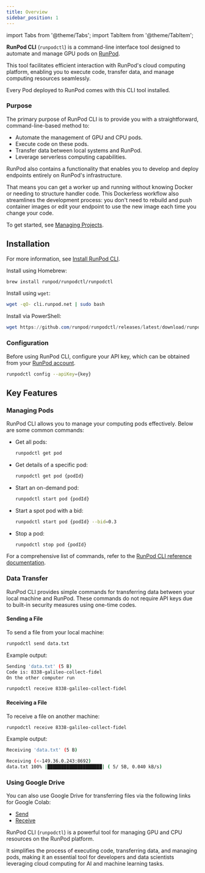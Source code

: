 ```yaml
---
title: Overview
sidebar_position: 1
---
```


import Tabs from '@theme/Tabs';
import TabItem from '@theme/TabItem';

**RunPod CLI** (`runpodctl`) is a command-line interface tool designed to automate and manage GPU pods on [RunPod](https://runpod.io). 

This tool facilitates efficient interaction with RunPod's cloud computing platform, enabling you to execute code, transfer data, and manage computing resources seamlessly.

Every Pod deployed to RunPod comes with this CLI tool installed.

### Purpose

The primary purpose of RunPod CLI is to provide you with a straightforward, command-line-based method to:

- Automate the management of GPU and CPU pods.
- Execute code on these pods.
- Transfer data between local systems and RunPod.
- Leverage serverless computing capabilities.

RunPod also contains a functionality that enables you to develop and deploy endpoints entirely on RunPod's infrastructure. 

That means you can get a worker up and running without knowing Docker or needing to structure handler code. 
This Dockerless workflow also streamlines the development process: you don't need to rebuild and push container images or edit your endpoint to use the new image each time you change your code.

To get started, see [Managing Projects](/cli/projects/manage-projects).


## Installation

For more information, see [Install RunPod CLI](/cli/install-runpodctl).

<Tabs>
  
  <TabItem value="macos" label="MacOS">
  
  Install using Homebrew:
  
  ```bash
  brew install runpod/runpodctl/runpodctl
  ```
  </TabItem>

  <TabItem value="linux" label="Linux/MacOS (WSL)" default>
  
  Install using `wget`:
  
  ```bash
  wget -qO- cli.runpod.net | sudo bash
  ```
  </TabItem>

  
  <TabItem value="windows" label="Windows PowerShell">
  
  Install via PowerShell:
  
  ```powershell
  wget https://github.com/runpod/runpodctl/releases/latest/download/runpodctl-windows-amd64.exe -O runpodctl.exe
  ```
  </TabItem>
</Tabs>



### Configuration

Before using RunPod CLI, configure your API key, which can be obtained from your [RunPod account](https://runpod.io/console/user/settings).

```bash
runpodctl config --apiKey={key}
```

## Key Features

### Managing Pods

RunPod CLI allows you to manage your computing pods effectively. Below are some common commands:

- Get all pods:

  ```bash
  runpodctl get pod
  ```

- Get details of a specific pod:

  ```bash
  runpodctl get pod {podId}
  ```

- Start an on-demand pod:

  ```bash
  runpodctl start pod {podId}
  ```

- Start a spot pod with a bid:

  ```bash
  runpodctl start pod {podId} --bid=0.3
  ```

- Stop a pod:

  ```bash
  runpodctl stop pod {podId}
  ```

For a comprehensive list of commands, refer to the [RunPod CLI reference documentation](/references/runpodctl).

### Data Transfer

RunPod CLI provides simple commands for transferring data between your local machine and RunPod. These commands do not require API keys due to built-in security measures using one-time codes.

#### Sending a File

To send a file from your local machine:

```bash
runpodctl send data.txt
```

Example output:

```bash
Sending 'data.txt' (5 B)
Code is: 8338-galileo-collect-fidel
On the other computer run

runpodctl receive 8338-galileo-collect-fidel
```

#### Receiving a File

To receive a file on another machine:

```bash
runpodctl receive 8338-galileo-collect-fidel
```

Example output:

```bash
Receiving 'data.txt' (5 B)

Receiving (<-149.36.0.243:8692)
data.txt 100% |████████████████████| ( 5/ 5B, 0.040 kB/s)
```

### Using Google Drive

You can also use Google Drive for transferring files via the following links for Google Colab:

- [Send](https://colab.research.google.com/drive/1UaODD9iGswnKF7SZfsvwHDGWWwLziOsr#scrollTo=2nlcIAY3gGLt)
- [Receive](https://colab.research.google.com/drive/1ot8pODgystx1D6_zvsALDSvjACBF1cj6#scrollTo=RF1bMqhBOpSZ)


RunPod CLI (`runpodctl`) is a powerful tool for managing GPU and CPU resources on the RunPod platform. 

It simplifies the process of executing code, transferring data, and managing pods, making it an essential tool for developers and data scientists leveraging cloud computing for AI and machine learning tasks.
